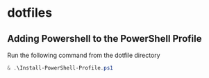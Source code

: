 # dotfiles

## Adding Powershell to the PowerShell Profile

Run the following command from the dotfile directory

```powershell
& .\Install-PowerShell-Profile.ps1
```
